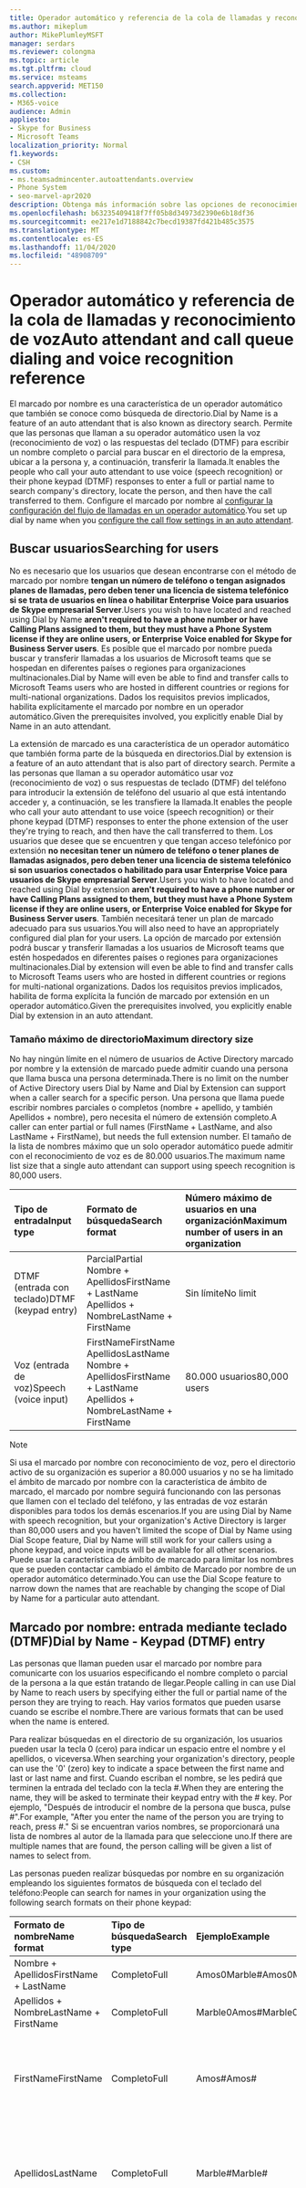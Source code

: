 ```yaml
---
title: Operador automático y referencia de la cola de llamadas y reconocimiento de voz
ms.author: mikeplum
author: MikePlumleyMSFT
manager: serdars
ms.reviewer: colongma
ms.topic: article
ms.tgt.pltfrm: cloud
ms.service: msteams
search.appverid: MET150
ms.collection:
- M365-voice
audience: Admin
appliesto:
- Skype for Business
- Microsoft Teams
localization_priority: Normal
f1.keywords:
- CSH
ms.custom:
- ms.teamsadmincenter.autoattendants.overview
- Phone System
- seo-marvel-apr2020
description: Obtenga más información sobre las opciones de reconocimiento de voz y el operador automático en la cola de llamadas de Teams.
ms.openlocfilehash: b63235409418f7ff05b8d34973d2390e6b18df36
ms.sourcegitcommit: ee217e1d7188842c7becd19387fd421b485c3575
ms.translationtype: MT
ms.contentlocale: es-ES
ms.lasthandoff: 11/04/2020
ms.locfileid: "48908709"
---
```

# <a name="auto-attendant-and-call-queue-dialing-and-voice-recognition-reference"></a><span data-ttu-id="e37d6-103">Operador automático y referencia de la cola de llamadas y reconocimiento de voz</span><span class="sxs-lookup"><span data-stu-id="e37d6-103">Auto attendant and call queue dialing and voice recognition reference</span></span>

<span data-ttu-id="e37d6-104">El marcado por nombre es una característica de un operador automático que también se conoce como búsqueda de directorio.</span><span class="sxs-lookup"><span data-stu-id="e37d6-104">Dial by Name is a feature of an auto attendant that is also known as directory search.</span></span> <span data-ttu-id="e37d6-105">Permite que las personas que llaman a su operador automático usen la voz (reconocimiento de voz) o las respuestas del teclado (DTMF) para escribir un nombre completo o parcial para buscar en el directorio de la empresa, ubicar a la persona y, a continuación, transferir la llamada.</span><span class="sxs-lookup"><span data-stu-id="e37d6-105">It enables the people who call your auto attendant to use voice (speech recognition) or their phone keypad (DTMF) responses to enter a full or partial name to search company's directory, locate the person, and then have the call transferred to them.</span></span> <span data-ttu-id="e37d6-106">Configure el marcado por nombre al [configurar la configuración del flujo de llamadas en un operador automático](create-a-phone-system-auto-attendant.md#call-flow).</span><span class="sxs-lookup"><span data-stu-id="e37d6-106">You set up dial by name when you [configure the call flow settings in an auto attendant](create-a-phone-system-auto-attendant.md#call-flow).</span></span>

## <a name="searching-for-users"></a><span data-ttu-id="e37d6-107">Buscar usuarios</span><span class="sxs-lookup"><span data-stu-id="e37d6-107">Searching for users</span></span>

<span data-ttu-id="e37d6-108">No es necesario que los usuarios que desean encontrarse con el método de marcado por nombre **tengan un número de teléfono o tengan asignados planes de llamadas, pero deben tener una licencia de sistema telefónico si se trata de usuarios en línea o habilitar Enterprise Voice para usuarios de Skype empresarial Server**.</span><span class="sxs-lookup"><span data-stu-id="e37d6-108">Users you wish to have located and reached using Dial by Name **aren't required to have a phone number or have Calling Plans assigned to them, but they must have a Phone System license if they are online users, or Enterprise Voice enabled for Skype for Business Server users**.</span></span> <span data-ttu-id="e37d6-109">Es posible que el marcado por nombre pueda buscar y transferir llamadas a los usuarios de Microsoft teams que se hospedan en diferentes países o regiones para organizaciones multinacionales.</span><span class="sxs-lookup"><span data-stu-id="e37d6-109">Dial by Name will even be able to find and transfer calls to Microsoft Teams users who are hosted in different countries or regions for multi-national organizations.</span></span> <span data-ttu-id="e37d6-110">Dados los requisitos previos implicados, habilita explícitamente el marcado por nombre en un operador automático.</span><span class="sxs-lookup"><span data-stu-id="e37d6-110">Given the prerequisites involved, you explicitly enable Dial by Name in an auto attendant.</span></span>

<span data-ttu-id="e37d6-111">La extensión de marcado es una característica de un operador automático que también forma parte de la búsqueda en directorios.</span><span class="sxs-lookup"><span data-stu-id="e37d6-111">Dial by extension is a feature of an auto attendant that is also part of directory search.</span></span> <span data-ttu-id="e37d6-112">Permite a las personas que llaman a su operador automático usar voz (reconocimiento de voz) o sus respuestas de teclado (DTMF) del teléfono para introducir la extensión de teléfono del usuario al que está intentando acceder y, a continuación, se les transfiere la llamada.</span><span class="sxs-lookup"><span data-stu-id="e37d6-112">It enables the people who call your auto attendant to use voice (speech recognition) or their phone keypad (DTMF) responses to enter the phone extension of the user they're trying to reach, and then have the call transferred to them.</span></span> <span data-ttu-id="e37d6-113">Los usuarios que desee que se encuentren y que tengan acceso telefónico por extensión  **no necesitan tener un número de teléfono o tener planes de llamadas asignados, pero deben tener una licencia de sistema telefónico si son usuarios conectados o habilitado para usar Enterprise Voice para usuarios de Skype empresarial Server**.</span><span class="sxs-lookup"><span data-stu-id="e37d6-113">Users you wish to have located and reached using Dial by extension  **aren't required to have a phone number or have Calling Plans assigned to them, but they must have a Phone System license if they are online users, or Enterprise Voice enabled for Skype for Business Server users**.</span></span> <span data-ttu-id="e37d6-114">También necesitará tener un plan de marcado adecuado para sus usuarios.</span><span class="sxs-lookup"><span data-stu-id="e37d6-114">You will also need to have an appropriately configured dial plan for your users.</span></span> <span data-ttu-id="e37d6-115">La opción de marcado por extensión podrá buscar y transferir llamadas a los usuarios de Microsoft teams que estén hospedados en diferentes países o regiones para organizaciones multinacionales.</span><span class="sxs-lookup"><span data-stu-id="e37d6-115">Dial by extension  will even be able to find and transfer calls to Microsoft Teams users who are hosted in different countries or regions for multi-national organizations.</span></span> <span data-ttu-id="e37d6-116">Dados los requisitos previos implicados, habilita de forma explícita la función de marcado por extensión en un operador automático.</span><span class="sxs-lookup"><span data-stu-id="e37d6-116">Given the prerequisites involved, you explicitly enable Dial by extension in an auto attendant.</span></span>

### <a name="maximum-directory-size"></a><span data-ttu-id="e37d6-117">Tamaño máximo de directorio</span><span class="sxs-lookup"><span data-stu-id="e37d6-117">Maximum directory size</span></span>

<span data-ttu-id="e37d6-118">No hay ningún límite en el número de usuarios de Active Directory marcado por nombre y la extensión de marcado puede admitir cuando una persona que llama busca una persona determinada.</span><span class="sxs-lookup"><span data-stu-id="e37d6-118">There is no limit on the number of Active Directory users  Dial by Name and Dial by Extension can support when a caller search for a specific person.</span></span> <span data-ttu-id="e37d6-119">Una persona que llama puede escribir nombres parciales o completos (nombre + apellido, y también Apellidos + nombre), pero necesita el número de extensión completo.</span><span class="sxs-lookup"><span data-stu-id="e37d6-119">A caller can enter partial or full names (FirstName + LastName, and also LastName + FirstName), but needs the full extension number.</span></span> <span data-ttu-id="e37d6-120">El tamaño de la lista de nombres máximo que un solo operador automático puede admitir con el reconocimiento de voz es de 80.000 usuarios.</span><span class="sxs-lookup"><span data-stu-id="e37d6-120">The maximum name list size that a single auto attendant can support using speech recognition is 80,000 users.</span></span>
  
|<span data-ttu-id="e37d6-121">Tipo de entrada</span><span class="sxs-lookup"><span data-stu-id="e37d6-121">Input type</span></span>|<span data-ttu-id="e37d6-122">Formato de búsqueda</span><span class="sxs-lookup"><span data-stu-id="e37d6-122">Search format</span></span>|<span data-ttu-id="e37d6-123">Número máximo de usuarios en una organización</span><span class="sxs-lookup"><span data-stu-id="e37d6-123">Maximum number of users in an organization</span></span>|
|:-----|:-----|:-----|
|<span data-ttu-id="e37d6-124">DTMF (entrada con teclado)</span><span class="sxs-lookup"><span data-stu-id="e37d6-124">DTMF (keypad entry)</span></span> |<span data-ttu-id="e37d6-125">Parcial</span><span class="sxs-lookup"><span data-stu-id="e37d6-125">Partial</span></span>  <br/> <span data-ttu-id="e37d6-126">Nombre + Apellidos</span><span class="sxs-lookup"><span data-stu-id="e37d6-126">FirstName + LastName</span></span>  <br/> <span data-ttu-id="e37d6-127">Apellidos + Nombre</span><span class="sxs-lookup"><span data-stu-id="e37d6-127">LastName + FirstName</span></span> |<span data-ttu-id="e37d6-128">Sin límite</span><span class="sxs-lookup"><span data-stu-id="e37d6-128">No limit</span></span>  |
|<span data-ttu-id="e37d6-129">Voz (entrada de voz)</span><span class="sxs-lookup"><span data-stu-id="e37d6-129">Speech (voice input)</span></span> |<span data-ttu-id="e37d6-130">FirstName</span><span class="sxs-lookup"><span data-stu-id="e37d6-130">FirstName</span></span>  <br/> <span data-ttu-id="e37d6-131">Apellidos</span><span class="sxs-lookup"><span data-stu-id="e37d6-131">LastName</span></span>  <br/> <span data-ttu-id="e37d6-132">Nombre + Apellidos</span><span class="sxs-lookup"><span data-stu-id="e37d6-132">FirstName + LastName</span></span>  <br/> <span data-ttu-id="e37d6-133">Apellidos + Nombre</span><span class="sxs-lookup"><span data-stu-id="e37d6-133">LastName + FirstName</span></span>  | <span data-ttu-id="e37d6-134">80.000 usuarios</span><span class="sxs-lookup"><span data-stu-id="e37d6-134">80,000 users</span></span> |

> [!NOTE]
> <span data-ttu-id="e37d6-135">Si usa el marcado por nombre con reconocimiento de voz, pero el directorio activo de su organización es superior a 80.000 usuarios y no se ha limitado el ámbito de marcado por nombre con la característica de ámbito de marcado, el marcado por nombre seguirá funcionando con las personas que llamen con el teclado del teléfono, y las entradas de voz estarán disponibles para todos los demás escenarios.</span><span class="sxs-lookup"><span data-stu-id="e37d6-135">If you are using Dial by Name with speech recognition, but your organization's Active Directory is larger than 80,000 users and you haven't limited the scope of Dial by Name using Dial Scope feature, Dial by Name will still work for your callers using a phone keypad, and voice inputs will be available for all other scenarios.</span></span> <span data-ttu-id="e37d6-136">Puede usar la característica de ámbito de marcado para limitar los nombres que se pueden contactar cambiado el ámbito de Marcado por nombre de un operador automático determinado.</span><span class="sxs-lookup"><span data-stu-id="e37d6-136">You can use the Dial Scope feature to narrow down the names that are reachable by changing the scope of Dial by Name for a particular auto attendant.</span></span>
  
## <a name="dial-by-name---keypad-dtmf-entry"></a><span data-ttu-id="e37d6-137">Marcado por nombre: entrada mediante teclado (DTMF)</span><span class="sxs-lookup"><span data-stu-id="e37d6-137">Dial by Name - Keypad (DTMF) entry</span></span>
<span data-ttu-id="e37d6-138">Las personas que llaman pueden usar el marcado por nombre para comunicarte con los usuarios especificando el nombre completo o parcial de la persona a la que están tratando de llegar.</span><span class="sxs-lookup"><span data-stu-id="e37d6-138">People calling in can use Dial by Name to reach users by specifying either the full or partial name of the person they are trying to reach.</span></span> <span data-ttu-id="e37d6-139">Hay varios formatos que pueden usarse cuando se escribe el nombre.</span><span class="sxs-lookup"><span data-stu-id="e37d6-139">There are various formats that can be used when the name is entered.</span></span>

<span data-ttu-id="e37d6-140">Para realizar búsquedas en el directorio de su organización, los usuarios pueden usar la tecla 0 (cero) para indicar un espacio entre el nombre y el apellidos, o viceversa.</span><span class="sxs-lookup"><span data-stu-id="e37d6-140">When searching your organization's directory, people can use the '0' (zero) key to indicate a space between the first name and last or last name and first.</span></span> <span data-ttu-id="e37d6-141">Cuando escriban el nombre, se les pedirá que terminen la entrada del teclado con la tecla #.</span><span class="sxs-lookup"><span data-stu-id="e37d6-141">When they are entering the name, they will be asked to terminate their keypad entry with the # key.</span></span> <span data-ttu-id="e37d6-142">Por ejemplo, "Después de introducir el nombre de la persona que busca, pulse #".</span><span class="sxs-lookup"><span data-stu-id="e37d6-142">For example, "After you enter the name of the person you are trying to reach, press #."</span></span> <span data-ttu-id="e37d6-143">Si se encuentran varios nombres, se proporcionará una lista de nombres al autor de la llamada para que seleccione uno.</span><span class="sxs-lookup"><span data-stu-id="e37d6-143">If there are multiple names that are found, the person calling will be given a list of names to select from.</span></span>
  
<span data-ttu-id="e37d6-144">Las personas pueden realizar búsquedas por nombre en su organización empleando los siguientes formatos de búsqueda con el teclado del teléfono:</span><span class="sxs-lookup"><span data-stu-id="e37d6-144">People can search for names in your organization using the following search formats on their phone keypad:</span></span>
  
|<span data-ttu-id="e37d6-145">Formato de nombre</span><span class="sxs-lookup"><span data-stu-id="e37d6-145">Name format</span></span>|<span data-ttu-id="e37d6-146">Tipo de búsqueda</span><span class="sxs-lookup"><span data-stu-id="e37d6-146">Search type</span></span>|<span data-ttu-id="e37d6-147">Ejemplo</span><span class="sxs-lookup"><span data-stu-id="e37d6-147">Example</span></span>|<span data-ttu-id="e37d6-148">Resultado de búsqueda</span><span class="sxs-lookup"><span data-stu-id="e37d6-148">Search result</span></span>|
|:-----|:-----|:-----|:-----|
|<span data-ttu-id="e37d6-149">Nombre + Apellidos</span><span class="sxs-lookup"><span data-stu-id="e37d6-149">FirstName + LastName</span></span> |<span data-ttu-id="e37d6-150">Completo</span><span class="sxs-lookup"><span data-stu-id="e37d6-150">Full</span></span>  |<span data-ttu-id="e37d6-151">Amos0Marble#</span><span class="sxs-lookup"><span data-stu-id="e37d6-151">Amos0Marble#</span></span> |<span data-ttu-id="e37d6-152">Amos Marble</span><span class="sxs-lookup"><span data-stu-id="e37d6-152">Amos Marble</span></span> |
|<span data-ttu-id="e37d6-153">Apellidos + Nombre</span><span class="sxs-lookup"><span data-stu-id="e37d6-153">LastName + FirstName</span></span> |<span data-ttu-id="e37d6-154">Completo</span><span class="sxs-lookup"><span data-stu-id="e37d6-154">Full</span></span> |<span data-ttu-id="e37d6-155">Marble0Amos#</span><span class="sxs-lookup"><span data-stu-id="e37d6-155">Marble0Amos#</span></span>  |<span data-ttu-id="e37d6-156">Amos Marble</span><span class="sxs-lookup"><span data-stu-id="e37d6-156">Amos Marble</span></span> |
|<span data-ttu-id="e37d6-157">FirstName</span><span class="sxs-lookup"><span data-stu-id="e37d6-157">FirstName</span></span>  |<span data-ttu-id="e37d6-158">Completo</span><span class="sxs-lookup"><span data-stu-id="e37d6-158">Full</span></span>   |<span data-ttu-id="e37d6-159">Amos#</span><span class="sxs-lookup"><span data-stu-id="e37d6-159">Amos#</span></span>   |<span data-ttu-id="e37d6-160">Pulse 1 para Amos Marble</span><span class="sxs-lookup"><span data-stu-id="e37d6-160">Press 1 for Amos Marble</span></span>  <br/> <span data-ttu-id="e37d6-161">Pulse 2 para Amos Marcus</span><span class="sxs-lookup"><span data-stu-id="e37d6-161">Press 2 for Amos Marcus</span></span> |
|<span data-ttu-id="e37d6-162">Apellidos</span><span class="sxs-lookup"><span data-stu-id="e37d6-162">LastName</span></span> |<span data-ttu-id="e37d6-163">Completo</span><span class="sxs-lookup"><span data-stu-id="e37d6-163">Full</span></span> |<span data-ttu-id="e37d6-164">Marble#</span><span class="sxs-lookup"><span data-stu-id="e37d6-164">Marble#</span></span>  |<span data-ttu-id="e37d6-165">Pulse 1 para Amos Marble</span><span class="sxs-lookup"><span data-stu-id="e37d6-165">Press 1 for Amos Marble</span></span>  <br/> <span data-ttu-id="e37d6-166">Pulse 2 para Mary Marble</span><span class="sxs-lookup"><span data-stu-id="e37d6-166">Press 2 for Mary Marble</span></span> |
|<span data-ttu-id="e37d6-167">Nombre o Apellidos</span><span class="sxs-lookup"><span data-stu-id="e37d6-167">FirstName or LastName</span></span> |<span data-ttu-id="e37d6-168">Parcial</span><span class="sxs-lookup"><span data-stu-id="e37d6-168">Partial</span></span> |<span data-ttu-id="e37d6-169">Mar#</span><span class="sxs-lookup"><span data-stu-id="e37d6-169">Mar#</span></span> |<span data-ttu-id="e37d6-170">Pulse 1 para Mary Marble</span><span class="sxs-lookup"><span data-stu-id="e37d6-170">Press 1 for Mary Marble</span></span>  <br/> <span data-ttu-id="e37d6-171">Pulse 2 para Mary Jones</span><span class="sxs-lookup"><span data-stu-id="e37d6-171">Press 2 for Mary Jones</span></span>  <br/> <span data-ttu-id="e37d6-172">Pulse 3 para Amos Marcus</span><span class="sxs-lookup"><span data-stu-id="e37d6-172">Press 3 for Amos Marcus</span></span> |
|<span data-ttu-id="e37d6-173">Nombre + Apellidos</span><span class="sxs-lookup"><span data-stu-id="e37d6-173">FirsName + LastName</span></span> |<span data-ttu-id="e37d6-174">Parcial</span><span class="sxs-lookup"><span data-stu-id="e37d6-174">Partial</span></span> |<span data-ttu-id="e37d6-175">Amos0Mar #</span><span class="sxs-lookup"><span data-stu-id="e37d6-175">Amos0Mar#</span></span> |<span data-ttu-id="e37d6-176">Pulse 1 para Amos Marble</span><span class="sxs-lookup"><span data-stu-id="e37d6-176">Press 1 for Amos Marble</span></span>  <br/> <span data-ttu-id="e37d6-177">Pulse 2 para Amos Marcus</span><span class="sxs-lookup"><span data-stu-id="e37d6-177">Press 2 for Amos Marcus</span></span> |
|<span data-ttu-id="e37d6-178">Apellidos + Nombre</span><span class="sxs-lookup"><span data-stu-id="e37d6-178">LastName + FirstName</span></span> |<span data-ttu-id="e37d6-179">Parcial</span><span class="sxs-lookup"><span data-stu-id="e37d6-179">Partial</span></span> |<span data-ttu-id="e37d6-180">Mar0Am#</span><span class="sxs-lookup"><span data-stu-id="e37d6-180">Mar0Am#</span></span> |<span data-ttu-id="e37d6-181">Pulse 1 para Amos Marble</span><span class="sxs-lookup"><span data-stu-id="e37d6-181">Press 1 for Amos Marble</span></span>  <br/> <span data-ttu-id="e37d6-182">Pulse 2 para Amos Marcus</span><span class="sxs-lookup"><span data-stu-id="e37d6-182">Press 2 for Amos Marcus</span></span> |

<span data-ttu-id="e37d6-183">En las búsquedas de personas a través del teclado del teléfono se pueden utilizar diferentes caracteres especiales.</span><span class="sxs-lookup"><span data-stu-id="e37d6-183">There are several special characters that are used when searching for people using a phone keypad.</span></span> <span data-ttu-id="e37d6-184">Por ejemplo, se le solicitará a la persona que use la tecla almohadilla (#), mientras que la tecla cero (0) se usa para un espacio entre nombres.</span><span class="sxs-lookup"><span data-stu-id="e37d6-184">For example, the person will be asked to use the pound key (#), while the zero (0) key is used for a space between names.</span></span> <span data-ttu-id="e37d6-185">Al pulsar la tecla de asterisco (\*) se repetirá la lista de nombres coincidentes.</span><span class="sxs-lookup"><span data-stu-id="e37d6-185">Pressing the star key (\*) will repeat the list of matching names to the person.</span></span>
  
|<span data-ttu-id="e37d6-186">Carácter especial del teclado del teléfono</span><span class="sxs-lookup"><span data-stu-id="e37d6-186">Special phone keypad character</span></span>|<span data-ttu-id="e37d6-187">Significado</span><span class="sxs-lookup"><span data-stu-id="e37d6-187">What it means</span></span>|
|:-----|:-----|
|#   |<span data-ttu-id="e37d6-188">Carácter de fin al introducir un nombre.</span><span class="sxs-lookup"><span data-stu-id="e37d6-188">End character when entering a name.</span></span> |
|<span data-ttu-id="e37d6-189">,0</span><span class="sxs-lookup"><span data-stu-id="e37d6-189">0</span></span>   |<span data-ttu-id="e37d6-190">Espacio entre nombres.</span><span class="sxs-lookup"><span data-stu-id="e37d6-190">Space between names.</span></span> |
|*    |<span data-ttu-id="e37d6-191">Repetir la lista de nombres coincidentes.</span><span class="sxs-lookup"><span data-stu-id="e37d6-191">Repeat the list of matching names.</span></span> |

### <a name="dial-by-name---name-recognition-with-speech"></a><span data-ttu-id="e37d6-192">Marcado por nombre: reconocimiento de nombres por voz</span><span class="sxs-lookup"><span data-stu-id="e37d6-192">Dial by Name - Name recognition with speech</span></span>

<span data-ttu-id="e37d6-193">Los usuarios pueden buscar otras personas en su organización con su voz (reconocimiento de voz).</span><span class="sxs-lookup"><span data-stu-id="e37d6-193">People can search for others in their organization with their voice (speech recognition).</span></span> <span data-ttu-id="e37d6-194">También pueden comunicarse con cualquier persona en Active Directory diciendo el nombre completo o parcial de la persona que está tratando de ubicar.</span><span class="sxs-lookup"><span data-stu-id="e37d6-194">They can also reach anyone in  Active Directory by saying the full or partial name of the person they are trying to locate.</span></span> <span data-ttu-id="e37d6-195">El uso de entradas de voz puede reconocer nombres en varios formatos, como FirstName, LastName, FirstName + LastName o LastName + Name.</span><span class="sxs-lookup"><span data-stu-id="e37d6-195">Using voice inputs can recognize names in various formats, including FirstName, LastName, FirstName + LastName, or LastName + FirstName.</span></span>
  
<span data-ttu-id="e37d6-196">Puede habilitar el reconocimiento de voz para un operador automático, pero la entrada del teclado (DTMF) no está deshabilitada.</span><span class="sxs-lookup"><span data-stu-id="e37d6-196">You can enable speech recognition for an auto attendant, but phone keypad entry (DTMF) isn't disabled.</span></span> <span data-ttu-id="e37d6-197">La entrada del teclado del teléfono se puede usar en cualquier momento incluso si el reconocimiento de voz está habilitado en el operador automático.</span><span class="sxs-lookup"><span data-stu-id="e37d6-197">Phone keypad entry can be used at any time even if speech recognition is enabled on the auto attendant.</span></span>
  
<span data-ttu-id="e37d6-198">Al igual que con la entrada del teclado del teléfono, si se encuentran varios nombres, la persona que llama escucha una lista de nombres para seleccionar.</span><span class="sxs-lookup"><span data-stu-id="e37d6-198">As with phone keypad entry, if multiple names are found, the person calling hears a list of names to select from.</span></span>
  
<span data-ttu-id="e37d6-199">Las personas que llaman pueden decir nombres en los siguientes formatos:</span><span class="sxs-lookup"><span data-stu-id="e37d6-199">Callers can say names in the following formats:</span></span>
  
|<span data-ttu-id="e37d6-200">Nombre con voz</span><span class="sxs-lookup"><span data-stu-id="e37d6-200">Name with speech</span></span>|<span data-ttu-id="e37d6-201">Tipo de búsqueda</span><span class="sxs-lookup"><span data-stu-id="e37d6-201">Search type</span></span>|<span data-ttu-id="e37d6-202">Ejemplo</span><span class="sxs-lookup"><span data-stu-id="e37d6-202">Example</span></span>|<span data-ttu-id="e37d6-203">Resultado de búsqueda</span><span class="sxs-lookup"><span data-stu-id="e37d6-203">Search result</span></span>|
|:-----|:-----|:-----|:-----|
|<span data-ttu-id="e37d6-204">Nombre + Apellidos</span><span class="sxs-lookup"><span data-stu-id="e37d6-204">FirstName + LastName</span></span> |<span data-ttu-id="e37d6-205">Completo</span><span class="sxs-lookup"><span data-stu-id="e37d6-205">Full</span></span> |<span data-ttu-id="e37d6-206">Amos Marble</span><span class="sxs-lookup"><span data-stu-id="e37d6-206">Amos Marble</span></span> |<span data-ttu-id="e37d6-207">Amos Marble</span><span class="sxs-lookup"><span data-stu-id="e37d6-207">Amos Marble</span></span> |
|<span data-ttu-id="e37d6-208">Apellidos + Nombre</span><span class="sxs-lookup"><span data-stu-id="e37d6-208">LastName + FirstName</span></span> |<span data-ttu-id="e37d6-209">Completo</span><span class="sxs-lookup"><span data-stu-id="e37d6-209">Full</span></span>  |<span data-ttu-id="e37d6-210">Marble Amos</span><span class="sxs-lookup"><span data-stu-id="e37d6-210">Marble Amos</span></span> |<span data-ttu-id="e37d6-211">Amos Marble</span><span class="sxs-lookup"><span data-stu-id="e37d6-211">Amos Marble</span></span> |
|<span data-ttu-id="e37d6-212">FirstName</span><span class="sxs-lookup"><span data-stu-id="e37d6-212">FirstName</span></span> |<span data-ttu-id="e37d6-213">Completo</span><span class="sxs-lookup"><span data-stu-id="e37d6-213">Full</span></span> |<span data-ttu-id="e37d6-214">Amos</span><span class="sxs-lookup"><span data-stu-id="e37d6-214">Amos</span></span> |<span data-ttu-id="e37d6-215">Pulse o diga 1 para Amos Marble</span><span class="sxs-lookup"><span data-stu-id="e37d6-215">Press or say 1 for Amos Marble</span></span>  <br/> <span data-ttu-id="e37d6-216">Pulse o diga 2 para Amos Jones</span><span class="sxs-lookup"><span data-stu-id="e37d6-216">Press or say 2 for Amos Jones</span></span> |
|<span data-ttu-id="e37d6-217">Apellidos</span><span class="sxs-lookup"><span data-stu-id="e37d6-217">LastName</span></span> |<span data-ttu-id="e37d6-218">Completo</span><span class="sxs-lookup"><span data-stu-id="e37d6-218">Full</span></span> |<span data-ttu-id="e37d6-219">Marble</span><span class="sxs-lookup"><span data-stu-id="e37d6-219">Marble</span></span> |<span data-ttu-id="e37d6-220">Pulse o diga 1 para Amos Marble</span><span class="sxs-lookup"><span data-stu-id="e37d6-220">Press or say 1 for Amos Marble</span></span>  <br/> <span data-ttu-id="e37d6-221">Pulse o diga 2 para Ben Marble</span><span class="sxs-lookup"><span data-stu-id="e37d6-221">Press or say 2 for Ben Marble</span></span> |
|<span data-ttu-id="e37d6-222">Nombre o Apellidos</span><span class="sxs-lookup"><span data-stu-id="e37d6-222">FirstName or LastName</span></span> |<span data-ttu-id="e37d6-223">Parcial</span><span class="sxs-lookup"><span data-stu-id="e37d6-223">Partial</span></span> |<span data-ttu-id="e37d6-224">Mar</span><span class="sxs-lookup"><span data-stu-id="e37d6-224">Mar</span></span> |<span data-ttu-id="e37d6-225">Pulse o diga 1 para Mary Marble</span><span class="sxs-lookup"><span data-stu-id="e37d6-225">Press or say 1 for Mary Marble</span></span>  <br/> <span data-ttu-id="e37d6-226">Pulse o diga 2 para María Gómez</span><span class="sxs-lookup"><span data-stu-id="e37d6-226">Press or say 2 for Mary Jones</span></span>  <br/> <span data-ttu-id="e37d6-227">Pulse o diga 3 para amos Marcus</span><span class="sxs-lookup"><span data-stu-id="e37d6-227">Press or say 3 for Amos Marcus</span></span> |
|<span data-ttu-id="e37d6-228">Nombre + Apellidos</span><span class="sxs-lookup"><span data-stu-id="e37d6-228">FirsName + LastName</span></span> |<span data-ttu-id="e37d6-229">Parcial</span><span class="sxs-lookup"><span data-stu-id="e37d6-229">Partial</span></span> |<span data-ttu-id="e37d6-230">Amos mar</span><span class="sxs-lookup"><span data-stu-id="e37d6-230">Amos Mar</span></span> |<span data-ttu-id="e37d6-231">Pulse o diga 1 para Amos Marble</span><span class="sxs-lookup"><span data-stu-id="e37d6-231">Press or say 1 for Amos Marble</span></span>  <br/> <span data-ttu-id="e37d6-232">Pulse o diga 2 para amos Marcus</span><span class="sxs-lookup"><span data-stu-id="e37d6-232">Press or say 2 for Amos Marcus</span></span> |


> [!NOTE]
> <span data-ttu-id="e37d6-233">Es posible que tarde hasta 36 horas para que un nuevo usuario tenga su nombre en el directorio de marcado por nombre con reconocimiento de voz debido al retraso de replicación de Active Directory.</span><span class="sxs-lookup"><span data-stu-id="e37d6-233">It might take up to 36 hours for a new user to have their name listed in the directory for Dial by Name with speech recognition due to Active Directory replication lag.</span></span>
  
## <a name="language-support"></a><span data-ttu-id="e37d6-234">Compatibilidad con idiomas</span><span class="sxs-lookup"><span data-stu-id="e37d6-234">Language support</span></span>

<span data-ttu-id="e37d6-235">Los siguientes idiomas están disponibles para el texto a voz que se usa con indicaciones salientes:</span><span class="sxs-lookup"><span data-stu-id="e37d6-235">The following languages are available for text-to-speech used with outgoing prompts:</span></span>
  
|-|-|-|
|:-----|:-----|:-----|
|<span data-ttu-id="e37d6-236">Árabe (EG)</span><span class="sxs-lookup"><span data-stu-id="e37d6-236">Arabic (EG)</span></span>  |<span data-ttu-id="e37d6-237">Inglés (NZ)</span><span class="sxs-lookup"><span data-stu-id="e37d6-237">English (NZ)</span></span>  |<span data-ttu-id="e37d6-238">Coreano (KO)</span><span class="sxs-lookup"><span data-stu-id="e37d6-238">Korean (KO)</span></span>  |
|<span data-ttu-id="e37d6-239">Chino (HK)</span><span class="sxs-lookup"><span data-stu-id="e37d6-239">Chinese (HK)</span></span>  |<span data-ttu-id="e37d6-240">Inglés (Reino Unido)</span><span class="sxs-lookup"><span data-stu-id="e37d6-240">English (UK)</span></span> |<span data-ttu-id="e37d6-241">Noruego (NO)</span><span class="sxs-lookup"><span data-stu-id="e37d6-241">Norwegian (NO)</span></span>  |
|<span data-ttu-id="e37d6-242">Chino (TW)</span><span class="sxs-lookup"><span data-stu-id="e37d6-242">Chinese (TW)</span></span> |<span data-ttu-id="e37d6-243">Inglés (Estados Unidos)</span><span class="sxs-lookup"><span data-stu-id="e37d6-243">English (US)</span></span> |<span data-ttu-id="e37d6-244">Polaco (PL)</span><span class="sxs-lookup"><span data-stu-id="e37d6-244">Polish (PL)</span></span>  |
|<span data-ttu-id="e37d6-245">Chino (ZH)</span><span class="sxs-lookup"><span data-stu-id="e37d6-245">Chinese (ZH)</span></span> |<span data-ttu-id="e37d6-246">Finés (FI)</span><span class="sxs-lookup"><span data-stu-id="e37d6-246">Finnish (FI)</span></span> |<span data-ttu-id="e37d6-247">Portugués (BR)</span><span class="sxs-lookup"><span data-stu-id="e37d6-247">Portuguese (BR)</span></span> |
|<span data-ttu-id="e37d6-248">Danés (DA)</span><span class="sxs-lookup"><span data-stu-id="e37d6-248">Danish (DA)</span></span>  |<span data-ttu-id="e37d6-249">Francés (CA)</span><span class="sxs-lookup"><span data-stu-id="e37d6-249">French (CA)</span></span>  |<span data-ttu-id="e37d6-250">Portugués (PT)</span><span class="sxs-lookup"><span data-stu-id="e37d6-250">Portuguese (PT)</span></span> |
|<span data-ttu-id="e37d6-251">Neerlandés (NL)</span><span class="sxs-lookup"><span data-stu-id="e37d6-251">Dutch (NL)</span></span>   |<span data-ttu-id="e37d6-252">Francés (FR)</span><span class="sxs-lookup"><span data-stu-id="e37d6-252">French (FR)</span></span>  |<span data-ttu-id="e37d6-253">Ruso (RU)</span><span class="sxs-lookup"><span data-stu-id="e37d6-253">Russian (RU)</span></span> |
|<span data-ttu-id="e37d6-254">Inglés (AU)</span><span class="sxs-lookup"><span data-stu-id="e37d6-254">English (AU)</span></span>  |<span data-ttu-id="e37d6-255">Alemán (DE)</span><span class="sxs-lookup"><span data-stu-id="e37d6-255">German (DE)</span></span> |<span data-ttu-id="e37d6-256">Español (ES)</span><span class="sxs-lookup"><span data-stu-id="e37d6-256">Spanish (ES)</span></span>  |
|<span data-ttu-id="e37d6-257">Inglés (CA)</span><span class="sxs-lookup"><span data-stu-id="e37d6-257">English (CA)</span></span>  |<span data-ttu-id="e37d6-258">Italiano (IT)</span><span class="sxs-lookup"><span data-stu-id="e37d6-258">Italian (IT)</span></span> |<span data-ttu-id="e37d6-259">Español (MX)</span><span class="sxs-lookup"><span data-stu-id="e37d6-259">Spanish (MX)</span></span>|
|<span data-ttu-id="e37d6-260">Inglés (IN)</span><span class="sxs-lookup"><span data-stu-id="e37d6-260">English (IN)</span></span>  |<span data-ttu-id="e37d6-261">Japonés (JP)</span><span class="sxs-lookup"><span data-stu-id="e37d6-261">Japanese (JP)</span></span> |<span data-ttu-id="e37d6-262">Sueco (SV)</span><span class="sxs-lookup"><span data-stu-id="e37d6-262">Swedish (SV)</span></span>|

<span data-ttu-id="e37d6-263">La entrada de reconocimiento de voz para los operadores automáticos está disponible en los siguientes idiomas:</span><span class="sxs-lookup"><span data-stu-id="e37d6-263">Speech recognition input for auto attendants is available in the following languages:</span></span>
  
|-|-|
|:-----|:-----|
|<span data-ttu-id="e37d6-264">Chino (ZH)</span><span class="sxs-lookup"><span data-stu-id="e37d6-264">Chinese (ZH)</span></span>  |<span data-ttu-id="e37d6-265">Francés (FR)</span><span class="sxs-lookup"><span data-stu-id="e37d6-265">French (FR)</span></span>  |
|<span data-ttu-id="e37d6-266">Inglés (AU)</span><span class="sxs-lookup"><span data-stu-id="e37d6-266">English (AU)</span></span>  |<span data-ttu-id="e37d6-267">Alemán (DE)</span><span class="sxs-lookup"><span data-stu-id="e37d6-267">German (DE)</span></span>  |
|<span data-ttu-id="e37d6-268">Inglés (CA)</span><span class="sxs-lookup"><span data-stu-id="e37d6-268">English (CA)</span></span>  |<span data-ttu-id="e37d6-269">Italiano (IT)</span><span class="sxs-lookup"><span data-stu-id="e37d6-269">Italian (IT)</span></span>  |
|<span data-ttu-id="e37d6-270">Inglés (IN)</span><span class="sxs-lookup"><span data-stu-id="e37d6-270">English (IN)</span></span>  |<span data-ttu-id="e37d6-271">Japonés (JP)</span><span class="sxs-lookup"><span data-stu-id="e37d6-271">Japanese (JP)</span></span>  |
|<span data-ttu-id="e37d6-272">Inglés (Reino Unido)</span><span class="sxs-lookup"><span data-stu-id="e37d6-272">English (UK)</span></span>  |<span data-ttu-id="e37d6-273">Portugués (BR)</span><span class="sxs-lookup"><span data-stu-id="e37d6-273">Portuguese (BR)</span></span>  |
|<span data-ttu-id="e37d6-274">Inglés (Estados Unidos)</span><span class="sxs-lookup"><span data-stu-id="e37d6-274">English (US)</span></span>  |<span data-ttu-id="e37d6-275">Español (ES)</span><span class="sxs-lookup"><span data-stu-id="e37d6-275">Spanish (ES)</span></span>  |
|<span data-ttu-id="e37d6-276">Francés (CA)</span><span class="sxs-lookup"><span data-stu-id="e37d6-276">French (CA)</span></span>   |<span data-ttu-id="e37d6-277">Español (MX)</span><span class="sxs-lookup"><span data-stu-id="e37d6-277">Spanish (MX)</span></span>  |

<span data-ttu-id="e37d6-278">Los siguientes comandos de voz están disponibles en los 14 idiomas admitidos para el reconocimiento de voz:</span><span class="sxs-lookup"><span data-stu-id="e37d6-278">The following voice commands are available in the 14 languages supported for speech recognition:</span></span>
  
|<span data-ttu-id="e37d6-279">Comando de voz</span><span class="sxs-lookup"><span data-stu-id="e37d6-279">Voice command</span></span>| <span data-ttu-id="e37d6-280">Corresponde a</span><span class="sxs-lookup"><span data-stu-id="e37d6-280">Corresponds to</span></span> |
|:-----|:-----|
|<span data-ttu-id="e37d6-281">Sí</span><span class="sxs-lookup"><span data-stu-id="e37d6-281">Yes</span></span> | <span data-ttu-id="e37d6-282">Pulse 1 para sí.</span><span class="sxs-lookup"><span data-stu-id="e37d6-282">Press 1 for Yes.</span></span> |
|<span data-ttu-id="e37d6-283">No</span><span class="sxs-lookup"><span data-stu-id="e37d6-283">No</span></span> | <span data-ttu-id="e37d6-284">Pulse 2 para no.</span><span class="sxs-lookup"><span data-stu-id="e37d6-284">Press 2 for No.</span></span> |
|<span data-ttu-id="e37d6-285">Repetir</span><span class="sxs-lookup"><span data-stu-id="e37d6-285">Repeat</span></span> |<span data-ttu-id="e37d6-286">Repite la lista de opciones.</span><span class="sxs-lookup"><span data-stu-id="e37d6-286">Repeats the list of options.</span></span> <span data-ttu-id="e37d6-287">Presione \* en el teclado numérico para repetir la lista de opciones.</span><span class="sxs-lookup"><span data-stu-id="e37d6-287">Press \* on the keypad to repeat the list of options.</span></span> |
|<span data-ttu-id="e37d6-288">Operador</span><span class="sxs-lookup"><span data-stu-id="e37d6-288">Operator</span></span> | <span data-ttu-id="e37d6-289">Pulse 0 para "operador"</span><span class="sxs-lookup"><span data-stu-id="e37d6-289">Press 0 for "Operator"</span></span> |
|<span data-ttu-id="e37d6-290">Menú principal</span><span class="sxs-lookup"><span data-stu-id="e37d6-290">Main Menu</span></span>  |<span data-ttu-id="e37d6-291">Lleva al autor de la llamada al menú principal del operador automático.</span><span class="sxs-lookup"><span data-stu-id="e37d6-291">Brings the caller to the main menu of the auto attendant.</span></span> |
|<span data-ttu-id="e37d6-292">Cero</span><span class="sxs-lookup"><span data-stu-id="e37d6-292">Zero</span></span> | <span data-ttu-id="e37d6-293">Pulse 0 (de forma predeterminada, igual que "operador").</span><span class="sxs-lookup"><span data-stu-id="e37d6-293">Press 0 (by default, same as "Operator").</span></span>|
|<span data-ttu-id="e37d6-294">Uno</span><span class="sxs-lookup"><span data-stu-id="e37d6-294">One</span></span> | <span data-ttu-id="e37d6-295">Presione 1.</span><span class="sxs-lookup"><span data-stu-id="e37d6-295">Press 1.</span></span> |
|<span data-ttu-id="e37d6-296">Dos</span><span class="sxs-lookup"><span data-stu-id="e37d6-296">Two</span></span> | <span data-ttu-id="e37d6-297">Pulsa 2.</span><span class="sxs-lookup"><span data-stu-id="e37d6-297">Press 2.</span></span> |
|<span data-ttu-id="e37d6-298">Tres</span><span class="sxs-lookup"><span data-stu-id="e37d6-298">Three</span></span>| <span data-ttu-id="e37d6-299">Pulse 3.</span><span class="sxs-lookup"><span data-stu-id="e37d6-299">Press 3.</span></span>|
|<span data-ttu-id="e37d6-300">Cuatro</span><span class="sxs-lookup"><span data-stu-id="e37d6-300">Four</span></span> | <span data-ttu-id="e37d6-301">Pulse 4.</span><span class="sxs-lookup"><span data-stu-id="e37d6-301">Press 4.</span></span> |
|<span data-ttu-id="e37d6-302">Cinco</span><span class="sxs-lookup"><span data-stu-id="e37d6-302">Five</span></span> | <span data-ttu-id="e37d6-303">Pulse 5.</span><span class="sxs-lookup"><span data-stu-id="e37d6-303">Press 5.</span></span> |
|<span data-ttu-id="e37d6-304">Seis</span><span class="sxs-lookup"><span data-stu-id="e37d6-304">Six</span></span>  | <span data-ttu-id="e37d6-305">Presione 6.</span><span class="sxs-lookup"><span data-stu-id="e37d6-305">Press 6.</span></span> |
|<span data-ttu-id="e37d6-306">Siete</span><span class="sxs-lookup"><span data-stu-id="e37d6-306">Seven</span></span> | <span data-ttu-id="e37d6-307">Presione 7.</span><span class="sxs-lookup"><span data-stu-id="e37d6-307">Press 7.</span></span>|
|<span data-ttu-id="e37d6-308">Ocho</span><span class="sxs-lookup"><span data-stu-id="e37d6-308">Eight</span></span> |<span data-ttu-id="e37d6-309">Pulse 8.</span><span class="sxs-lookup"><span data-stu-id="e37d6-309">Press 8.</span></span>|
|<span data-ttu-id="e37d6-310">Nueve</span><span class="sxs-lookup"><span data-stu-id="e37d6-310">Nine</span></span>  |<span data-ttu-id="e37d6-311">Presione 9.</span><span class="sxs-lookup"><span data-stu-id="e37d6-311">Press 9.</span></span>|

## <a name="related-topics"></a><span data-ttu-id="e37d6-312">Temas relacionados</span><span class="sxs-lookup"><span data-stu-id="e37d6-312">Related topics</span></span>

[<span data-ttu-id="e37d6-313">Esto es lo obtiene con el Sistema telefónico</span><span class="sxs-lookup"><span data-stu-id="e37d6-313">Here's what you get with Phone System</span></span>](here-s-what-you-get-with-phone-system.md)

[<span data-ttu-id="e37d6-314">Obtener números de teléfono de servicio para Skype Empresarial y Microsoft Teams</span><span class="sxs-lookup"><span data-stu-id="e37d6-314">Getting service phone numbers for Skype for Business and Microsoft Teams</span></span>](/microsoftteams/getting-service-phone-numbers)

[<span data-ttu-id="e37d6-315">Países y regiones donde Audioconferencia y Planes de llamada están disponibles</span><span class="sxs-lookup"><span data-stu-id="e37d6-315">Country and region availability for Audio Conferencing and Calling Plans</span></span>](country-and-region-availability-for-audio-conferencing-and-calling-plans/country-and-region-availability-for-audio-conferencing-and-calling-plans.md)

[<span data-ttu-id="e37d6-316">Ejemplo de pequeña empresa: configurar un operador automático</span><span class="sxs-lookup"><span data-stu-id="e37d6-316">Small business example - Set up an auto attendant</span></span>](/microsoftteams/tutorial-org-aa)
